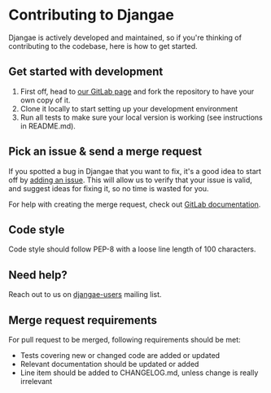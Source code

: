 # Contributing to Djangae

Djangae is actively developed and maintained, so if you're thinking of contributing to the codebase, here is how to get started.

## Get started with development

1. First off, head to [our GitLab page](https://gitlab.com/potato-oss/djangae/djangae) and fork the repository to have your own copy of it.
2. Clone it locally to start setting up your development environment
3. Run all tests to make sure your local version is working (see instructions in README.md).

## Pick an issue & send a merge request

If you spotted a bug in Djangae that you want to fix, it's a good idea to start
off by [adding an issue](https://gitlab.com/potato-oss/djangae/djangae/-/issues/new).
This will allow us to verify that your issue is valid, and suggest ideas for fixing it, so
no time is wasted for you.

For help with creating the merge request, check out [GitLab documentation](https://docs.gitlab.com/ee/user/project/merge_requests/creating_merge_requests.html).

## Code style

Code style should follow PEP-8 with a loose line length of 100 characters.

## Need help?

Reach out to us on [djangae-users](https://groups.google.com/forum/#!forum/djangae-users) mailing list.

## Merge request requirements

For pull request to be merged, following requirements should be met:

- Tests covering new or changed code are added or updated
- Relevant documentation should be updated or added
- Line item should be added to CHANGELOG.md, unless change is really irrelevant

